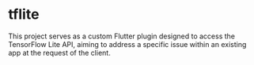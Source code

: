 # tflite

This project serves as a custom Flutter plugin designed to access the TensorFlow Lite API, aiming to address a specific issue within an existing app at the request of the client.
